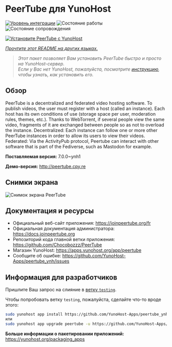 <!--
Важно: этот README был автоматически сгенерирован <https://github.com/YunoHost/apps/tree/master/tools/readme_generator>
Он НЕ ДОЛЖЕН редактироваться вручную.
-->

# PeerTube для YunoHost

[![Уровень интеграции](https://apps.yunohost.org/badge/integration/peertube)](https://ci-apps.yunohost.org/ci/apps/peertube/)
![Состояние работы](https://apps.yunohost.org/badge/state/peertube)
![Состояние сопровождения](https://apps.yunohost.org/badge/maintained/peertube)

[![Установите PeerTube с YunoHost](https://install-app.yunohost.org/install-with-yunohost.svg)](https://install-app.yunohost.org/?app=peertube)

*[Прочтите этот README на других языках.](./ALL_README.md)*

> *Этот пакет позволяет Вам установить PeerTube быстро и просто на YunoHost-сервер.*  
> *Если у Вас нет YunoHost, пожалуйста, посмотрите [инструкцию](https://yunohost.org/install), чтобы узнать, как установить его.*

## Обзор

PeerTube is a decentralized and federated video hosting software. To publish videos, the user must register with a host (called an instance). Each host has its own conditions of use (storage space per user, moderation rules, themes, etc.). Thanks to WebTorrent, if several people view the same video, fragments of it are exchanged between people so as not to overload the instance. Decentralized: Each instance can follow one or more other PeerTube instances in order to allow its users to view their videos. Federated: Via the ActivityPub protocol, Peertube can interact with other software that is part of the Fediverse, such as Mastodon for example.


**Поставляемая версия:** 7.0.0~ynh1

**Демо-версия:** <http://peertube.cpy.re>

## Снимки экрана

![Снимок экрана PeerTube](./doc/screenshots/screenshot1.jpg)

## Документация и ресурсы

- Официальный веб-сайт приложения: <https://joinpeertube.org/fr>
- Официальная документация администратора: <https://docs.joinpeertube.org>
- Репозиторий кода главной ветки приложения: <https://github.com/Chocobozzz/PeerTube>
- Магазин YunoHost: <https://apps.yunohost.org/app/peertube>
- Сообщите об ошибке: <https://github.com/YunoHost-Apps/peertube_ynh/issues>

## Информация для разработчиков

Пришлите Ваш запрос на слияние в [ветку `testing`](https://github.com/YunoHost-Apps/peertube_ynh/tree/testing).

Чтобы попробовать ветку `testing`, пожалуйста, сделайте что-то вроде этого:

```bash
sudo yunohost app install https://github.com/YunoHost-Apps/peertube_ynh/tree/testing --debug
или
sudo yunohost app upgrade peertube -u https://github.com/YunoHost-Apps/peertube_ynh/tree/testing --debug
```

**Больше информации о пакетировании приложений:** <https://yunohost.org/packaging_apps>
